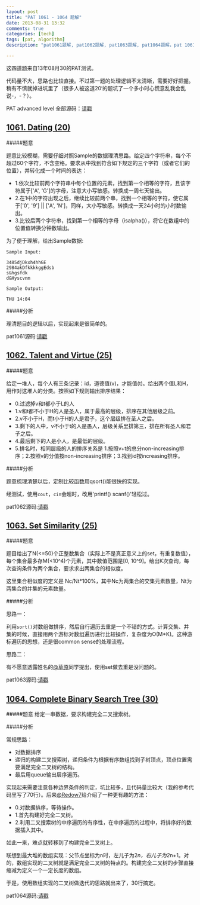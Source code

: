 ```yaml
---
layout: post
title: "PAT 1061 - 1064 题解"
date: 2013-08-31 13:32
comments: true
categories: [tech]
tags: [pat, algorithm]
description: "pat1061题解, pat1062题解, pat1063题解, pat1064题解，pat 1061题解, pat 1062题解, pat 1063题解, pat 1064题解"

---
```


这四道题来自13年08月30的PAT测试。

代码量不大，思路也比较直接。不过第一题的处理逻辑不太清晰，需要好好把握。稍有不慎就掉进坑里了（很多人被这道20‘的题坑了一个多小时心慌意乱我会乱说-，-？）。

PAT advanced level 全部源码：[请戳](https://github.com/biaobiaoqi/biaobiaoqiCode/tree/master/src/biaobiaoqi/algorithm/oj/pat/advancedlevel)

[1061. Dating (20)](http://pat.zju.edu.cn/contests/pat-a-practise/1061)
---

#####题意

题意比较模糊，需要仔细对照Sample的数据理清思路。给定四个字符串，每个不超过60个字符，不含空格。要求从中找到符合如下规定的三个字符（或者它们的位置），并转化成一个时间的表达：

* 1.依次比较前两个字符串中每个位置的元素，找到第一个相等的字符，且该字符属于['A', 'G']的字母，注意大小写敏感。转换成一周七天输出。
* 2.在1中的字符出现之后，继续比较前两个串，找到一个相等的字符，使它属于['0', '9'] || ['A', 'N']，同样，大小写敏感。转换成一天24小时的小时数输出。
* 3.比较后两个字符串，找到第一个相等的字母（isalpha()），将它在数组中的位置值转换分钟数输出。

为了便于理解，给出Sample数据:

```
Sample Input:

3485djDkxh4hhGE 
2984akDfkkkkggEdsb 
s&hgsfdk 
d&Hyscvnm

Sample Output:

THU 14:04

```

#####分析

理清题目的逻辑以后，实现起来是很简单的。

pat1061源码:[请戳](https://github.com/biaobiaoqi/biaobiaoqiCode/blob/master/src/biaobiaoqi/algorithm/oj/pat/advancedlevel/APAT1061.cpp)


[1062. Talent and Virtue (25)](http://pat.zju.edu.cn/contests/pat-a-practise/1062)
---

#####题意

给定一堆人，每个人有三条记录：id，道德值(v)，才能值(t)。给出两个值L和H，用作对这堆人的分类。按照如下规则输出排序结果：

<!--more-->
* 0.过滤掉v和t都小于L的人
* 1.v和t都不小于H的人是圣人，属于最高的层级，排序在其他层级之前。
* 2.v不小于H，而t小于H的人是君子，这个层级排在圣人之后。
* 3.剩下的人中，v不小于t的人是愚人，层级关系里排第三，排在所有圣人和君子之后。
* 4.最后剩下的人是小人，是最低的层级。
* 5.排名时，相同层级的人的排序关系是 1.按照v+t的总分non-increasing排序；2.按照v的分值按non-increasing排序；3.找到id按increasing排序。

#####分析

题意梳理清楚以后，定制比较函数用qsort()能很快的实现。

经测试，使用`cout`，`cin`会超时，改用'printf() scanf()'轻松过。

pat1062源码:[请戳](https://github.com/biaobiaoqi/biaobiaoqiCode/blob/master/src/biaobiaoqi/algorithm/oj/pat/advancedlevel/APAT1062.cpp)

[1063. Set Similarity (25)](http://pat.zju.edu.cn/contests/pat-a-practise/1063)
---

#####题意

题目给出了N(<=50)个正整数集合（实际上不是真正意义上的set，有重复数值），每个集合最多存M(<10^4)个元素，其中数值范围是[0, 10^9]。给出K次查询，每次查询条件为两个集合，要求求出两集合的相似度。

这里集合相似度的定义是 Nc/Nt*100%，其中Nc为两集合的交集元素数量，Nt为两集合的并集的元素数量。

#####分析

思路一： 

利用`sort()`对数组做排序，然后自行遍历去重是一个不错的方式。计算交集、并集的时候，直接用两个游标对数组遍历进行比较操作，复杂度为O(M*K)。这种游标遍历的思想，还是很common sense的处理流程。

思路二：

有不愿意透露姓名的[@草原](http://weibo.com/cloudbye)同学提出，使用set做去重是没问题的。

pat1063源码:[请戳](https://github.com/biaobiaoqi/biaobiaoqiCode/blob/master/src/biaobiaoqi/algorithm/oj/pat/advancedlevel/APAT1063.cpp)

[1064. Complete Binary Search Tree (30)](http://pat.zju.edu.cn/contests/pat-a-practise/1064)
---

#####题意
给定一串数据，要求构建完全二叉搜索树。

#####分析

常规思路：

* 对数据排序
* 递归的构建二叉搜索树，递归条件为根据有序数组找到子树顶点，顶点位置需要满足完全二叉树的结构。
* 最后用queue输出层序遍历。

实现起来需要注意各种边界条件的判定，坑比较多，且代码量比较大（我的参考代码里写了70行）。后来[@Redow7](http://weibo.com/redow7)给介绍了一种更有趣的方法：

* 0.对数据排序，等待操作。
* 1.首先构建好完全二叉树。
* 2.利用二叉搜索树的中序遍历的有序性，在中序遍历的过程中，将排序好的数据插入其中。

如此一来，难点就转移到了构建完全二叉树上。

联想到最大堆的数组实现：父节点坐标为n时，左儿子为2*n，右儿子为2*n+1。对的，数组实现的二叉树就是满足完全二叉树的特点的。构建完全二叉树的步骤直接缩减为定义一个一定长度的数组。

于是，使用数组实现的二叉树做迭代的思路就出来了，30行搞定。

pat1064源码:[请戳](https://github.com/biaobiaoqi/biaobiaoqiCode/blob/master/src/biaobiaoqi/algorithm/oj/pat/advancedlevel/APAT1064.cpp)